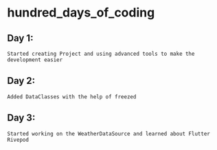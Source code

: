 # hundred_days_of_coding

## Day 1:
    Started creating Project and using advanced tools to make the development easier
## Day 2:
    Added DataClasses with the help of freezed
## Day 3:
    Started working on the WeatherDataSource and learned about Flutter Rivepod
